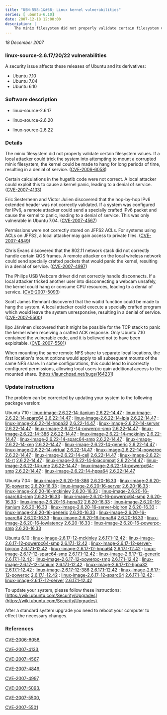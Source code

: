 ```yaml
---
title: "USN-558-1&#58; Linux kernel vulnerabilities"
series: [ ubuntu-6.10]
date: 2007-12-18 12:00:00
description: |
    The minix filesystem did not properly validate certain filesystem values. If a local attacker could trick the system into attempting to mount a corrupted minix filesystem, the kernel could be made to hang for long periods of time, resulting in a denial of service. ([CVE-2006-6058](http://people.ubuntu.com/~ubuntu-security/cve/CVE-2006-6058))
--- 
```

 
 

*18 December 2007*

### linux-source-2.6.17/20/22 vulnerabilities

A security issue affects these releases of Ubuntu and its derivatives:

* Ubuntu 7.10
* Ubuntu 7.04
* Ubuntu 6.10

### Software description

* linux-source-2.6.17 

* linux-source-2.6.20 

* linux-source-2.6.22 

### Details

The minix filesystem did not properly validate certain filesystem values. If a local attacker could trick the system into attempting to mount a corrupted minix filesystem, the kernel could be made to hang for long periods of time, resulting in a denial of service. ([CVE-2006-6058](http://people.ubuntu.com/~ubuntu-security/cve/CVE-2006-6058))

Certain calculations in the hugetlb code were not correct. A local attacker could exploit this to cause a kernel panic, leading to a denial of service. ([CVE-2007-4133](http://people.ubuntu.com/~ubuntu-security/cve/CVE-2007-4133))

Eric Sesterhenn and Victor Julien discovered that the hop-by-hop IPv6 extended header was not correctly validated. If a system was configured for IPv6, a remote attacker could send a specially crafted IPv6 packet and cause the kernel to panic, leading to a denial of service. This was only vulnerable in Ubuntu 7.04. ([CVE-2007-4567](http://people.ubuntu.com/~ubuntu-security/cve/CVE-2007-4567))

Permissions were not correctly stored on JFFS2 ACLs. For systems using ACLs on JFFS2, a local attacker may gain access to private files. ([CVE-2007-4849](http://people.ubuntu.com/~ubuntu-security/cve/CVE-2007-4849))

Chris Evans discovered that the 802.11 network stack did not correctly handle certain QOS frames. A remote attacker on the local wireless network could send specially crafted packets that would panic the kernel, resulting in a denial of service. ([CVE-2007-4997](http://people.ubuntu.com/~ubuntu-security/cve/CVE-2007-4997))

The Philips USB Webcam driver did not correctly handle disconnects. If a local attacker tricked another user into disconnecting a webcam unsafely, the kernel could hang or consume CPU resources, leading to a denial of service. ([CVE-2007-5093](http://people.ubuntu.com/~ubuntu-security/cve/CVE-2007-5093))

Scott James Remnant discovered that the waitid function could be made to hang the system. A local attacker could execute a specially crafted program which would leave the system unresponsive, resulting in a denial of service. ([CVE-2007-5500](http://people.ubuntu.com/~ubuntu-security/cve/CVE-2007-5500))

Ilpo Järvinen discovered that it might be possible for the TCP stack to panic the kernel when receiving a crafted ACK response. Only Ubuntu 7.10 contained the vulnerable code, and it is believed not to have been exploitable. ([CVE-2007-5501](http://people.ubuntu.com/~ubuntu-security/cve/CVE-2007-5501))

When mounting the same remote NFS share to separate local locations, the first location&#39;s mount options would apply to all subsequent mounts of the same NFS share. In some configurations, this could lead to incorrectly configured permissions, allowing local users to gain additional access to the mounted share. (https://launchpad.net/bugs/164231) 

### Update instructions

The problem can be corrected by updating your system to the following package version:

Ubuntu 7.10
 : [linux-image-2.6.22-14-itanium](https://launchpad.net/ubuntu/+source/linux-source-2.6.22) <span> [2.6.22-14.47](https://launchpad.net/ubuntu/+source/linux-source-2.6.22/2.6.22-14.47) </span> 
 : [linux-image-2.6.22-14-sparc64](https://launchpad.net/ubuntu/+source/linux-source-2.6.22) <span> [2.6.22-14.47](https://launchpad.net/ubuntu/+source/linux-source-2.6.22/2.6.22-14.47) </span> 
 : [linux-image-2.6.22-14-lpia](https://launchpad.net/ubuntu/+source/linux-source-2.6.22) <span> [2.6.22-14.47](https://launchpad.net/ubuntu/+source/linux-source-2.6.22/2.6.22-14.47) </span> 
 : [linux-image-2.6.22-14-hppa32](https://launchpad.net/ubuntu/+source/linux-source-2.6.22) <span> [2.6.22-14.47](https://launchpad.net/ubuntu/+source/linux-source-2.6.22/2.6.22-14.47) </span> 
 : [linux-image-2.6.22-14-server](https://launchpad.net/ubuntu/+source/linux-source-2.6.22) <span> [2.6.22-14.47](https://launchpad.net/ubuntu/+source/linux-source-2.6.22/2.6.22-14.47) </span> 
 : [linux-image-2.6.22-14-powerpc-smp](https://launchpad.net/ubuntu/+source/linux-source-2.6.22) <span> [2.6.22-14.47](https://launchpad.net/ubuntu/+source/linux-source-2.6.22/2.6.22-14.47) </span> 
 : [linux-image-2.6.22-14-386](https://launchpad.net/ubuntu/+source/linux-source-2.6.22) <span> [2.6.22-14.47](https://launchpad.net/ubuntu/+source/linux-source-2.6.22/2.6.22-14.47) </span> 
 : [linux-image-2.6.22-14-mckinley](https://launchpad.net/ubuntu/+source/linux-source-2.6.22) <span> [2.6.22-14.47](https://launchpad.net/ubuntu/+source/linux-source-2.6.22/2.6.22-14.47) </span> 
 : [linux-image-2.6.22-14-sparc64-smp](https://launchpad.net/ubuntu/+source/linux-source-2.6.22) <span> [2.6.22-14.47](https://launchpad.net/ubuntu/+source/linux-source-2.6.22/2.6.22-14.47) </span> 
 : [linux-image-2.6.22-14-xen](https://launchpad.net/ubuntu/+source/linux-source-2.6.22) <span> [2.6.22-14.47](https://launchpad.net/ubuntu/+source/linux-source-2.6.22/2.6.22-14.47) </span> 
 : [linux-image-2.6.22-14-generic](https://launchpad.net/ubuntu/+source/linux-source-2.6.22) <span> [2.6.22-14.47](https://launchpad.net/ubuntu/+source/linux-source-2.6.22/2.6.22-14.47) </span> 
 : [linux-image-2.6.22-14-virtual](https://launchpad.net/ubuntu/+source/linux-source-2.6.22) <span> [2.6.22-14.47](https://launchpad.net/ubuntu/+source/linux-source-2.6.22/2.6.22-14.47) </span> 
 : [linux-image-2.6.22-14-powerpc](https://launchpad.net/ubuntu/+source/linux-source-2.6.22) <span> [2.6.22-14.47](https://launchpad.net/ubuntu/+source/linux-source-2.6.22/2.6.22-14.47) </span> 
 : [linux-image-2.6.22-14-cell](https://launchpad.net/ubuntu/+source/linux-source-2.6.22) <span> [2.6.22-14.47](https://launchpad.net/ubuntu/+source/linux-source-2.6.22/2.6.22-14.47) </span> 
 : [linux-image-2.6.22-14-rt](https://launchpad.net/ubuntu/+source/linux-source-2.6.22) <span> [2.6.22-14.47](https://launchpad.net/ubuntu/+source/linux-source-2.6.22/2.6.22-14.47) </span> 
 : [linux-image-2.6.22-14-lpiacompat](https://launchpad.net/ubuntu/+source/linux-source-2.6.22) <span> [2.6.22-14.47](https://launchpad.net/ubuntu/+source/linux-source-2.6.22/2.6.22-14.47) </span> 
 : [linux-image-2.6.22-14-ume](https://launchpad.net/ubuntu/+source/linux-source-2.6.22) <span> [2.6.22-14.47](https://launchpad.net/ubuntu/+source/linux-source-2.6.22/2.6.22-14.47) </span> 
 : [linux-image-2.6.22-14-powerpc64-smp](https://launchpad.net/ubuntu/+source/linux-source-2.6.22) <span> [2.6.22-14.47](https://launchpad.net/ubuntu/+source/linux-source-2.6.22/2.6.22-14.47) </span> 
 : [linux-image-2.6.22-14-hppa64](https://launchpad.net/ubuntu/+source/linux-source-2.6.22) <span> [2.6.22-14.47](https://launchpad.net/ubuntu/+source/linux-source-2.6.22/2.6.22-14.47) </span> 

Ubuntu 7.04
 : [linux-image-2.6.20-16-386](https://launchpad.net/ubuntu/+source/linux-source-2.6.20) <span> [2.6.20-16.33](https://launchpad.net/ubuntu/+source/linux-source-2.6.20/2.6.20-16.33) </span> 
 : [linux-image-2.6.20-16-powerpc](https://launchpad.net/ubuntu/+source/linux-source-2.6.20) <span> [2.6.20-16.33](https://launchpad.net/ubuntu/+source/linux-source-2.6.20/2.6.20-16.33) </span> 
 : [linux-image-2.6.20-16-server](https://launchpad.net/ubuntu/+source/linux-source-2.6.20) <span> [2.6.20-16.33](https://launchpad.net/ubuntu/+source/linux-source-2.6.20/2.6.20-16.33) </span> 
 : [linux-image-2.6.20-16-mckinley](https://launchpad.net/ubuntu/+source/linux-source-2.6.20) <span> [2.6.20-16.33](https://launchpad.net/ubuntu/+source/linux-source-2.6.20/2.6.20-16.33) </span> 
 : [linux-image-2.6.20-16-sparc64-smp](https://launchpad.net/ubuntu/+source/linux-source-2.6.20) <span> [2.6.20-16.33](https://launchpad.net/ubuntu/+source/linux-source-2.6.20/2.6.20-16.33) </span> 
 : [linux-image-2.6.20-16-powerpc64-smp](https://launchpad.net/ubuntu/+source/linux-source-2.6.20) <span> [2.6.20-16.33](https://launchpad.net/ubuntu/+source/linux-source-2.6.20/2.6.20-16.33) </span> 
 : [linux-image-2.6.20-16-hppa32](https://launchpad.net/ubuntu/+source/linux-source-2.6.20) <span> [2.6.20-16.33](https://launchpad.net/ubuntu/+source/linux-source-2.6.20/2.6.20-16.33) </span> 
 : [linux-image-2.6.20-16-itanium](https://launchpad.net/ubuntu/+source/linux-source-2.6.20) <span> [2.6.20-16.33](https://launchpad.net/ubuntu/+source/linux-source-2.6.20/2.6.20-16.33) </span> 
 : [linux-image-2.6.20-16-server-bigiron](https://launchpad.net/ubuntu/+source/linux-source-2.6.20) <span> [2.6.20-16.33](https://launchpad.net/ubuntu/+source/linux-source-2.6.20/2.6.20-16.33) </span> 
 : [linux-image-2.6.20-16-generic](https://launchpad.net/ubuntu/+source/linux-source-2.6.20) <span> [2.6.20-16.33](https://launchpad.net/ubuntu/+source/linux-source-2.6.20/2.6.20-16.33) </span> 
 : [linux-image-2.6.20-16-sparc64](https://launchpad.net/ubuntu/+source/linux-source-2.6.20) <span> [2.6.20-16.33](https://launchpad.net/ubuntu/+source/linux-source-2.6.20/2.6.20-16.33) </span> 
 : [linux-image-2.6.20-16-hppa64](https://launchpad.net/ubuntu/+source/linux-source-2.6.20) <span> [2.6.20-16.33](https://launchpad.net/ubuntu/+source/linux-source-2.6.20/2.6.20-16.33) </span> 
 : [linux-image-2.6.20-16-lowlatency](https://launchpad.net/ubuntu/+source/linux-source-2.6.20) <span> [2.6.20-16.33](https://launchpad.net/ubuntu/+source/linux-source-2.6.20/2.6.20-16.33) </span> 
 : [linux-image-2.6.20-16-powerpc-smp](https://launchpad.net/ubuntu/+source/linux-source-2.6.20) <span> [2.6.20-16.33](https://launchpad.net/ubuntu/+source/linux-source-2.6.20/2.6.20-16.33) </span> 

Ubuntu 6.10
 : [linux-image-2.6.17-12-mckinley](https://launchpad.net/ubuntu/+source/linux-source-2.6.17) <span> [2.6.17.1-12.42](https://launchpad.net/ubuntu/+source/linux-source-2.6.17/2.6.17.1-12.42) </span> 
 : [linux-image-2.6.17-12-powerpc64-smp](https://launchpad.net/ubuntu/+source/linux-source-2.6.17) <span> [2.6.17.1-12.42](https://launchpad.net/ubuntu/+source/linux-source-2.6.17/2.6.17.1-12.42) </span> 
 : [linux-image-2.6.17-12-server-bigiron](https://launchpad.net/ubuntu/+source/linux-source-2.6.17) <span> [2.6.17.1-12.42](https://launchpad.net/ubuntu/+source/linux-source-2.6.17/2.6.17.1-12.42) </span> 
 : [linux-image-2.6.17-12-hppa64](https://launchpad.net/ubuntu/+source/linux-source-2.6.17) <span> [2.6.17.1-12.42](https://launchpad.net/ubuntu/+source/linux-source-2.6.17/2.6.17.1-12.42) </span> 
 : [linux-image-2.6.17-12-sparc64-smp](https://launchpad.net/ubuntu/+source/linux-source-2.6.17) <span> [2.6.17.1-12.42](https://launchpad.net/ubuntu/+source/linux-source-2.6.17/2.6.17.1-12.42) </span> 
 : [linux-image-2.6.17-12-generic](https://launchpad.net/ubuntu/+source/linux-source-2.6.17) <span> [2.6.17.1-12.42](https://launchpad.net/ubuntu/+source/linux-source-2.6.17/2.6.17.1-12.42) </span> 
 : [linux-image-2.6.17-12-powerpc-smp](https://launchpad.net/ubuntu/+source/linux-source-2.6.17) <span> [2.6.17.1-12.42](https://launchpad.net/ubuntu/+source/linux-source-2.6.17/2.6.17.1-12.42) </span> 
 : [linux-image-2.6.17-12-itanium](https://launchpad.net/ubuntu/+source/linux-source-2.6.17) <span> [2.6.17.1-12.42](https://launchpad.net/ubuntu/+source/linux-source-2.6.17/2.6.17.1-12.42) </span> 
 : [linux-image-2.6.17-12-hppa32](https://launchpad.net/ubuntu/+source/linux-source-2.6.17) <span> [2.6.17.1-12.42](https://launchpad.net/ubuntu/+source/linux-source-2.6.17/2.6.17.1-12.42) </span> 
 : [linux-image-2.6.17-12-386](https://launchpad.net/ubuntu/+source/linux-source-2.6.17) <span> [2.6.17.1-12.42](https://launchpad.net/ubuntu/+source/linux-source-2.6.17/2.6.17.1-12.42) </span> 
 : [linux-image-2.6.17-12-powerpc](https://launchpad.net/ubuntu/+source/linux-source-2.6.17) <span> [2.6.17.1-12.42](https://launchpad.net/ubuntu/+source/linux-source-2.6.17/2.6.17.1-12.42) </span> 
 : [linux-image-2.6.17-12-sparc64](https://launchpad.net/ubuntu/+source/linux-source-2.6.17) <span> [2.6.17.1-12.42](https://launchpad.net/ubuntu/+source/linux-source-2.6.17/2.6.17.1-12.42) </span> 
 : [linux-image-2.6.17-12-server](https://launchpad.net/ubuntu/+source/linux-source-2.6.17) <span> [2.6.17.1-12.42](https://launchpad.net/ubuntu/+source/linux-source-2.6.17/2.6.17.1-12.42) </span> 

To update your system, please follow these instructions: [https://wiki.ubuntu.com/Security/Upgrades](https://wiki.ubuntu.com/Security/Upgrades).

After a standard system upgrade you need to reboot your computer to effect the necessary changes. 

### References

 
 [CVE-2006-6058](http://people.ubuntu.com/~ubuntu-security/cve/CVE-2006-6058), 

 [CVE-2007-4133](http://people.ubuntu.com/~ubuntu-security/cve/CVE-2007-4133), 

 [CVE-2007-4567](http://people.ubuntu.com/~ubuntu-security/cve/CVE-2007-4567), 

 [CVE-2007-4849](http://people.ubuntu.com/~ubuntu-security/cve/CVE-2007-4849), 

 [CVE-2007-4997](http://people.ubuntu.com/~ubuntu-security/cve/CVE-2007-4997), 

 [CVE-2007-5093](http://people.ubuntu.com/~ubuntu-security/cve/CVE-2007-5093), 

 [CVE-2007-5500](http://people.ubuntu.com/~ubuntu-security/cve/CVE-2007-5500), 

 [CVE-2007-5501](http://people.ubuntu.com/~ubuntu-security/cve/CVE-2007-5501)
 

